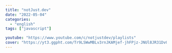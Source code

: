 ```yaml
---
title: "notJust․dev"
date: "2022-05-04"
categories:
  - "english"
tags: ["javascript"]

youtube: "https://www.youtube.com/c/notjustdev/playlists"
cover: "https://yt3.ggpht.com/Tr9LSWwMBLv3rnJKAMjef-jhFPjz-JNUl8JR31DvQnYdp2eufTNl9K1Z_rFZarrtCDDqpix90MI=s88-c-k-c0x00ffffff-no-rj"
---
```

